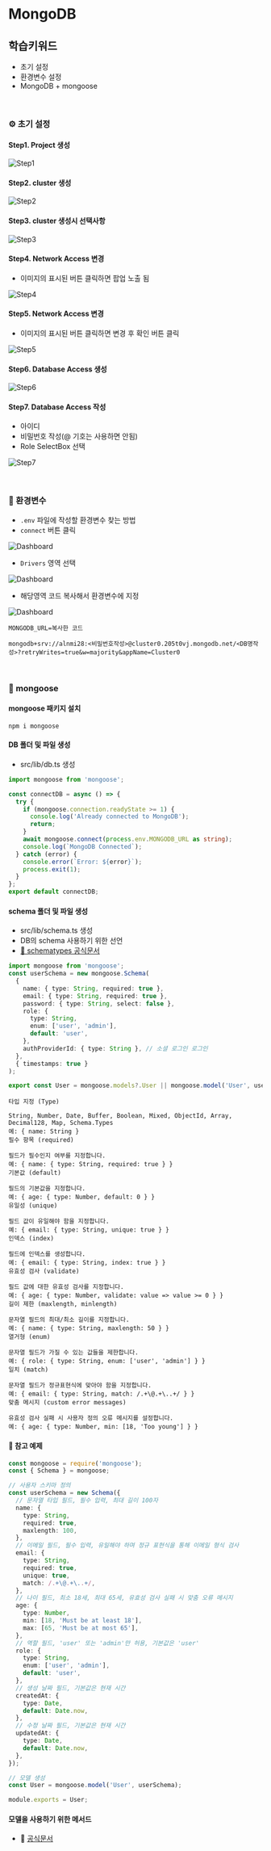# MongoDB

## 학습키워드

- 초기 설정
- 환경변수 설정
- MongoDB + mongoose

<br/>

### ⚙️ 초기 설정

#### Step1. Project 생성

![Step1](../images/mongo/step1.png)

#### Step2. cluster 생성

![Step2](../images/mongo/step2.png)

#### Step3. cluster 생성시 선택사항

![Step3](../images/mongo/step3.png)

#### Step4. Network Access 변경

- 이미지의 표시된 버튼 클릭하면 팝업 노출 됨

![Step4](../images/mongo/step4.png)

#### Step5. Network Access 변경

- 이미지의 표시된 버튼 클릭하면 변경 후 확인 버튼 클릭

![Step5](../images/mongo/step5.png)

#### Step6. Database Access 생성

![Step6](../images/mongo/step6.png)

#### Step7. Database Access 작성

- 아이디
- 비밀번호 작성(@ 기호는 사용하면 안됨)
- Role SelectBox 선택

![Step7](../images/mongo/step7.png)

<br/>

### 📄 환경변수

- `.env` 파일에 작성할 환경변수 찾는 방법
- `connect` 버튼 클릭

![Dashboard](../images/mongo/set1.png)

- `Drivers` 영역 선택

![Dashboard](../images/mongo/set2.png)

- 해당영역 코드 복사해서 환경변수에 지정

![Dashboard](../images/mongo/set3.png)

```
MONGODB_URL=복사한 코드

mongodb+srv://alnmi28:<비밀번호작성>@cluster0.205t0vj.mongodb.net/<DB명작성>?retryWrites=true&w=majority&appName=Cluster0
```

<br/>

### 🍃 mongoose

#### mongoose 패키지 설치

```shell
npm i mongoose
```

#### DB 폴더 및 파일 생성

- src/lib/db.ts 생성

```typescript
import mongoose from 'mongoose';

const connectDB = async () => {
  try {
    if (mongoose.connection.readyState >= 1) {
      console.log('Already connected to MongoDB');
      return;
    }
    await mongoose.connect(process.env.MONGODB_URL as string);
    console.log(`MongoDB Connected`);
  } catch (error) {
    console.error(`Error: ${error}`);
    process.exit(1);
  }
};
export default connectDB;
```

#### schema 폴더 및 파일 생성

- src/lib/schema.ts 생성
- DB의 schema 사용하기 위한 선언
- [📄 schematypes 공식문서](https://mongoosejs.com/docs/schematypes.html)

```typescript
import mongoose from 'mongoose';
const userSchema = new mongoose.Schema(
  {
    name: { type: String, required: true },
    email: { type: String, required: true },
    password: { type: String, select: false },
    role: {
      type: String,
      enum: ['user', 'admin'],
      default: 'user',
    },
    authProviderId: { type: String }, // 소셜 로그인 로그인
  },
  { timestamps: true }
);

export const User = mongoose.models?.User || mongoose.model('User', userSchema);
```

```
타입 지정 (Type)

String, Number, Date, Buffer, Boolean, Mixed, ObjectId, Array, Decimal128, Map, Schema.Types
예: { name: String }
필수 항목 (required)

필드가 필수인지 여부를 지정합니다.
예: { name: { type: String, required: true } }
기본값 (default)

필드의 기본값을 지정합니다.
예: { age: { type: Number, default: 0 } }
유일성 (unique)

필드 값이 유일해야 함을 지정합니다.
예: { email: { type: String, unique: true } }
인덱스 (index)

필드에 인덱스를 생성합니다.
예: { email: { type: String, index: true } }
유효성 검사 (validate)

필드 값에 대한 유효성 검사를 지정합니다.
예: { age: { type: Number, validate: value => value >= 0 } }
길이 제한 (maxlength, minlength)

문자열 필드의 최대/최소 길이를 지정합니다.
예: { name: { type: String, maxlength: 50 } }
열거형 (enum)

문자열 필드가 가질 수 있는 값들을 제한합니다.
예: { role: { type: String, enum: ['user', 'admin'] } }
일치 (match)

문자열 필드가 정규표현식에 맞아야 함을 지정합니다.
예: { email: { type: String, match: /.+\@.+\..+/ } }
맞춤 메시지 (custom error messages)

유효성 검사 실패 시 사용자 정의 오류 메시지를 설정합니다.
예: { age: { type: Number, min: [18, 'Too young'] } }
```

#### 📌 참고 예제

```typescript
const mongoose = require('mongoose');
const { Schema } = mongoose;

// 사용자 스키마 정의
const userSchema = new Schema({
  // 문자열 타입 필드, 필수 입력, 최대 길이 100자
  name: {
    type: String,
    required: true,
    maxlength: 100,
  },
  // 이메일 필드, 필수 입력, 유일해야 하며 정규 표현식을 통해 이메일 형식 검사
  email: {
    type: String,
    required: true,
    unique: true,
    match: /.+\@.+\..+/,
  },
  // 나이 필드, 최소 18세, 최대 65세, 유효성 검사 실패 시 맞춤 오류 메시지
  age: {
    type: Number,
    min: [18, 'Must be at least 18'],
    max: [65, 'Must be at most 65'],
  },
  // 역할 필드, 'user' 또는 'admin'만 허용, 기본값은 'user'
  role: {
    type: String,
    enum: ['user', 'admin'],
    default: 'user',
  },
  // 생성 날짜 필드, 기본값은 현재 시간
  createdAt: {
    type: Date,
    default: Date.now,
  },
  // 수정 날짜 필드, 기본값은 현재 시간
  updatedAt: {
    type: Date,
    default: Date.now,
  },
});

// 모델 생성
const User = mongoose.model('User', userSchema);

module.exports = User;
```

#### 모델을 사용하기 위한 메서드

- 🔗 [공식문서](https://mongoosejs.com/docs/api/model.html)
